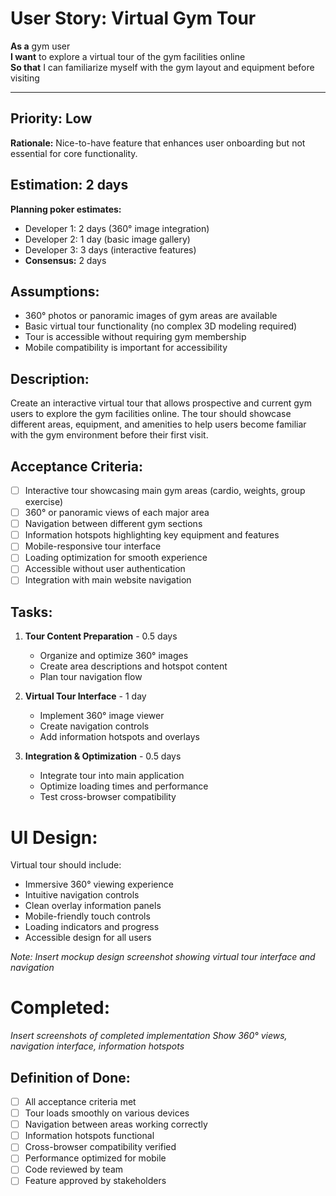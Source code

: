 # User Story: Virtual Gym Tour

**As a** gym user  
**I want** to explore a virtual tour of the gym facilities online  
**So that** I can familiarize myself with the gym layout and equipment before visiting

---

## Priority: Low  
**Rationale:** Nice-to-have feature that enhances user onboarding but not essential for core functionality.

## Estimation: 2 days  
**Planning poker estimates:**
* Developer 1: 2 days (360° image integration)
* Developer 2: 1 day (basic image gallery)
* Developer 3: 3 days (interactive features)
* **Consensus:** 2 days

## Assumptions:
- 360° photos or panoramic images of gym areas are available
- Basic virtual tour functionality (no complex 3D modeling required)
- Tour is accessible without requiring gym membership
- Mobile compatibility is important for accessibility

## Description:
Create an interactive virtual tour that allows prospective and current gym users to explore the gym facilities online. The tour should showcase different areas, equipment, and amenities to help users become familiar with the gym environment before their first visit.

## Acceptance Criteria:
- [ ] Interactive tour showcasing main gym areas (cardio, weights, group exercise)
- [ ] 360° or panoramic views of each major area
- [ ] Navigation between different gym sections
- [ ] Information hotspots highlighting key equipment and features
- [ ] Mobile-responsive tour interface
- [ ] Loading optimization for smooth experience
- [ ] Accessible without user authentication
- [ ] Integration with main website navigation

## Tasks:

1. **Tour Content Preparation** - 0.5 days
   - Organize and optimize 360° images
   - Create area descriptions and hotspot content
   - Plan tour navigation flow
   
2. **Virtual Tour Interface** - 1 day
   - Implement 360° image viewer
   - Create navigation controls
   - Add information hotspots and overlays
   
3. **Integration & Optimization** - 0.5 days
   - Integrate tour into main application
   - Optimize loading times and performance
   - Test cross-browser compatibility

# UI Design:
Virtual tour should include:
- Immersive 360° viewing experience
- Intuitive navigation controls
- Clean overlay information panels
- Mobile-friendly touch controls
- Loading indicators and progress
- Accessible design for all users

*Note: Insert mockup design screenshot showing virtual tour interface and navigation*

# Completed:
*Insert screenshots of completed implementation*
*Show 360° views, navigation interface, information hotspots*

## Definition of Done:
- [ ] All acceptance criteria met
- [ ] Tour loads smoothly on various devices
- [ ] Navigation between areas working correctly
- [ ] Information hotspots functional
- [ ] Cross-browser compatibility verified
- [ ] Performance optimized for mobile
- [ ] Code reviewed by team
- [ ] Feature approved by stakeholders 